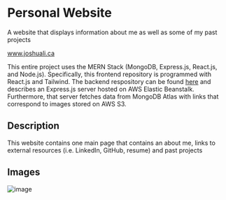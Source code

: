 # Personal Website
A website that displays information about me as well as some of my past projects

www.joshuali.ca

This entire project uses the MERN Stack (MongoDB, Express.js, React.js, and Node.js). Specifically, this frontend repository is programmed with React.js and Tailwind. The backend respository can be found [here](https://github.com/JoshLiCoding/Personal-Website-Backend) and describes an Express.js server hosted on AWS Elastic Beanstalk. Furthermore, that server fetches data from MongoDB Atlas with links that correspond to images stored on AWS S3.

## Description
This website contains one main page that contains an about me, links to external resources (i.e. LinkedIn, GitHub, resume) and past projects

## Images
![image](https://github.com/JoshLiCoding/Personal-Website-Frontend/assets/43073270/d84cfd8a-dfd0-49fd-bdcb-43ed60641bbc)

